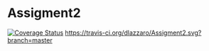 # Assigment2
[![Coverage Status](https://coveralls.io/repos/github/dlazzaro/Assigment2/badge.svg?branch=master)](https://coveralls.io/github/dlazzaro/Assigment2?branch=master)
https://travis-ci.org/dlazzaro/Assigment2.svg?branch=master
